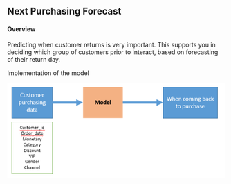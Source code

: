 ## Next Purchasing Forecast

#### Overview

Predicting when customer returns is very important. This supports you in deciding which group of customers prior to interact, based on forecasting of their return day.

Implementation of the model

![alt text](https://github.com/carfirst125/portfolio/blob/main/next_purchasing_forecast/images/Overview.png?raw=true)



